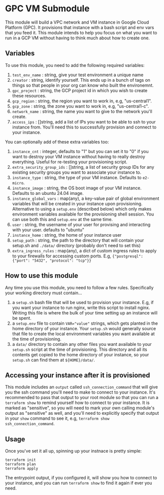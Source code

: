 # GPC VM Submodule

This module will build a VPC network and VM instance in Google Cloud Platform (GPC). It provisions that instance with a bash script and env vars that you feed it. This module intends to help you focus on what you want to run in a GCP VM without having to think much about how to create one.

## Variables

To use this module, you need to add the following required variables:

1. `test_env_name` : string, give your test environment a unique name
2. `creator` : string, identify yourself. This ends up in a bunch of tags on things so that people in your org can know who built the environemnt.
3. `gpc_project` : string, the GCP project id in which you wish to create these resources.
4. `gcp_region` : string, the region you want to work in, e.g, "us-central1".
5. `gcp_zone` : string, the zone you want to work in, e.g, "us-central1-c".
6. `network_name` : string, the name you want to give to the network you'll create.
7. `access_ips` : []string, add a list of IPs you want to be able to ssh to your instance from. You'll need this to successfully provision and connect to your instance.

You can optionally add of these extra variables too:

1. `instance_cnt` : integer, defaults to "1" but you can set it to "0" if you want to destroy your VM instance without having to really destroy everything. Useful for re-testing your provisioning script.
2. `extra_security_group_ids` : []string, a list of security group IDs for any existing security groups you want to associate your instance to.
3. `instance_type` : string, the type of your VM instance. Defaults to `e2-micro`.
4. `instance_image` : string, the OS boot image of your VM instance. Defaults to an ubuntu 24.04 image.
5. `instance_global_vars` : map(any), a key-value pair of global environment variables that will be created in your instance upon provisioning. Alternative to using a `setup.env` (described below) which only makes environment variables available for the provisioning shell session. You can use both this and `setup.env` at the same time.
6. `user` : string, the username of your user for provising and interacting with your user. defaults to "ubuntu"
7. `instance_home` : string, the home of your instance user
8. `setup_path` : string, the path to the directory that will contain your setup.sh and `./data/` directory (probably don't need to set this)
9. `extra_ingress_rules` : map(any), a dict of custom ingress rules to apply to your firewalls for accessing custom ports. E.g, `{"postgresql": {"port": "5432", "protocol": "tcp"}}`

## How to use this module

Any time you use this module, you need to follow a few rules. Specifically your working directory must contain...

1. a `setup.sh` bash file that will be used to provision your instance. E.g, if you want your instance to run nginx, write this script to install nginx. Writing this file is where the bulk of your time setting up an instance will be spent.
2. a `setup.env` file to contain `VAR="value"` strings, which gets planted in the home directory of your instance. Your `setup.sh` would generally source that file to create the local environment variables you want available at the time of provisioning.
3. a `data/` directory to contain any other files you want available to your `setup.sh` script at the time of provisioning. This directory and all its contents get copied to the home directory of your instance, so your `setup.sh` can find them at `${HOME}/data/`.

## Accessing your instance after it is provisioned

This module includes an `output` called `ssh_connection_command` that will give you the ssh command you'll need to make to connect to your instance. It's recommended to pass that output to your root module so that you can run a `terraform show` to remind yourself how to connect to your instance. It is marked as "sensitive", so you will need to mark your own calling module's output as "sensitive" as well, and you'll need to explicitly specify that output in your `show` command to see it, e.g, `terraform show ssh_connection_command`.

## Usage

Once you've set it all up, spinning up your instnace is pretty simple:

```
terraform init
terraform plan
terraform apply
```

The entrypoint output, if you configured it, will show you how to connect to your instance, and you can run `terraform show` to find it again if ever you need.
